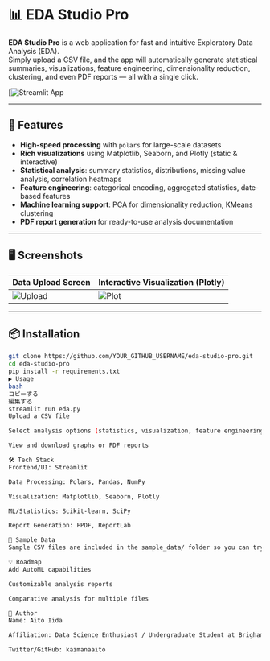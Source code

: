 
# 📊 EDA Studio Pro

**EDA Studio Pro** is a web application for fast and intuitive Exploratory Data Analysis (EDA).  
Simply upload a CSV file, and the app will automatically generate statistical summaries, visualizations, feature engineering, dimensionality reduction, clustering, and even PDF reports — all with a single click.

[![Streamlit App](https://eda-studio-pro.streamlit.app/)

---

## 🚀 Features

- **High-speed processing** with `polars` for large-scale datasets
- **Rich visualizations** using Matplotlib, Seaborn, and Plotly (static & interactive)
- **Statistical analysis**: summary statistics, distributions, missing value analysis, correlation heatmaps
- **Feature engineering**: categorical encoding, aggregated statistics, date-based features
- **Machine learning support**: PCA for dimensionality reduction, KMeans clustering
- **PDF report generation** for ready-to-use analysis documentation

---

## 🖥 Screenshots

| Data Upload Screen | Interactive Visualization (Plotly) |
|---|---|
| ![Upload](images/upload.png) | ![Plot](images/plotly.png) |

---

## 📦 Installation

```bash
git clone https://github.com/YOUR_GITHUB_USERNAME/eda-studio-pro.git
cd eda-studio-pro
pip install -r requirements.txt
▶ Usage
bash
コピーする
編集する
streamlit run eda.py
Upload a CSV file

Select analysis options (statistics, visualization, feature engineering, etc.)

View and download graphs or PDF reports

🛠 Tech Stack
Frontend/UI: Streamlit

Data Processing: Polars, Pandas, NumPy

Visualization: Matplotlib, Seaborn, Plotly

ML/Statistics: Scikit-learn, SciPy

Report Generation: FPDF, ReportLab

📄 Sample Data
Sample CSV files are included in the sample_data/ folder so you can try the app right away.

💡 Roadmap
Add AutoML capabilities

Customizable analysis reports

Comparative analysis for multiple files

👤 Author
Name: Aito Iida

Affiliation: Data Science Enthusiast / Undergraduate Student at Brigham Young University Idaho

Twitter/GitHub: kaimanaaito
